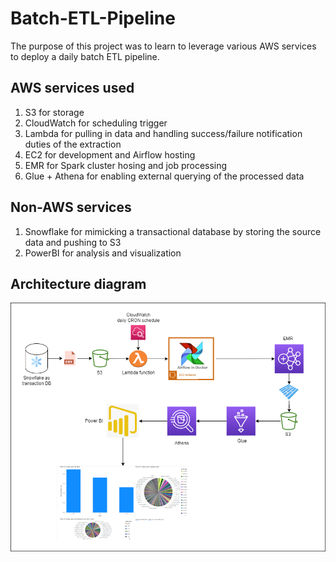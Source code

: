 # Batch-ETL-Pipeline

The purpose of this project was to learn to leverage various AWS services to deploy a daily batch ETL pipeline.

## AWS services used
1. S3 for storage
2. CloudWatch for scheduling trigger
3. Lambda for pulling in data and handling success/failure notification duties of the extraction
4. EC2 for development and Airflow hosting
5. EMR for Spark cluster hosing and job processing
6. Glue + Athena for enabling external querying of the processed data

## Non-AWS services
1. Snowflake for mimicking a transactional database by storing the source data and pushing to S3
2. PowerBI for analysis and visualization

## Architecture diagram
![Alt text](https://github.com/Alex-J-Hill/Batch-ETL-Pipeline/blob/main/ArchitectureDiagram.png "Architecture Diagram")

